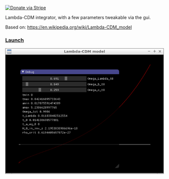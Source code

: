 [![Donate via Stripe](https://img.shields.io/badge/Donate-Stripe-green.svg)](https://buy.stripe.com/00gbJZ0OdcNs9zi288)<br>

Lambda-CDM integrator, with a few parameters tweakable via the gui.

Based on: <https://en.wikipedia.org/wiki/Lambda-CDM_model>

### [Launch](https://thenumbernine.github.io/glapp-js/run.html?dir=lambda-cdm&file=run.lua)

[![screenshot](screenshot.png)](https://thenumbernine.github.io/glapp-js/run.html?dir=lambda-cdm&file=run.lua)
